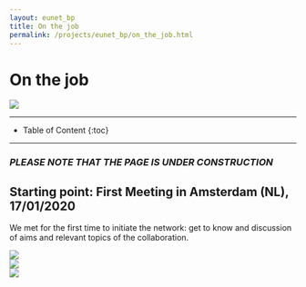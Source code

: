```yaml
---
layout: eunet_bp
title: On the job
permalink: /projects/eunet_bp/on_the_job.html
---
```




<h1>On the job</h1>


<div class="row">
  <div class="col-sm-12 col-xs-12"><img class="img-responsive" src="{{ "/projects/eunet_bp/img/provheader3.png" }}" style="max-height: 300px"></div>
</div>


- - -

* Table of Content
{:toc}

- - -

### *PLEASE NOTE THAT THE PAGE IS UNDER CONSTRUCTION*

## Starting point: First Meeting in Amsterdam (NL), 17/01/2020

We met for the first time to initiate the network: get to know and discussion of aims and relevant topics of the collaboration.

<div class="row">
  <div class="col-sm-12 col-xs-12"><img class="img-responsive" src="{{ "/projects/eunet_bp/img/1-Amsterdam17-01-2020/Ams-17-1-20_b.jpg" }}" style="max-height: 200px"></div>
  <div class="col-sm-12 col-xs-12"><img class="img-responsive" src="{{ "/projects/eunet_bp/img/1-Amsterdam17-01-2020/Ams-17-1-20_c.jpg" }}" style="max-height: 200px"></div>
  <div class="col-sm-12 col-xs-12"><img class="img-responsive" src="{{ "/projects/eunet_bp/img/1-Amsterdam17-01-2020/Ams-17-1-20_a.jpg" }}" style="max-height: 200px"></div>
</div>

